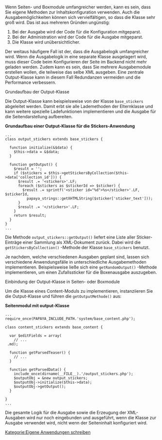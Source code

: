 
Wenn Seiten- und Boxmodule umfangreicher werden, kann es sein, dass Sie eigene Methoden zur Inhaltskonfiguration verwenden. Auch die Ausgabemöglichkeiten können sich vervielfältigen, so dass die Klasse sehr groß wird. Das ist aus mehreren Gründen ungünstig:

1.  Bei der Ausgabe wird der Code für die Konfiguration mitgeparst.
2.  Bei der Administration wird der Code für die Ausgabe mitgeparst.
3.  Die Klasse wird unübersichtlicher.

Der weitaus häufigere Fall ist der, dass die Ausgabelogik umfangreicher wird. Wenn die Ausgabelogik in eine separate Klasse ausgelagert wird, muss dieser Code beim Konfigurieren der Seite im Backend nicht mehr geladen werden. Zudem kann es sein, dass Sie mehrere Ausgabemodule erstellen wollen, die teilweise das selbe XML ausgeben. Eine zentrale Output-Klasse kann in diesem Fall Redundanzen vermeiden und die Performance verbessern.

Grundaufbau der Output-Klasse

Die Output-Klasse kann beispielsweise von der Klasse `base_stickers` abgeleitet werden. Damit erbt sie alle Lademethoden der Elternklasse und kann weitere spezielle Ladefunktionen implementieren und die Ausgabe für die Seitendarstellung aufbereiten.

**Grundaufbau einer Output-Klasse für die Stickers-Anwendung**

~~~~ {.php}
...
class output_stickers extends base_stickers {

  function initialize(&$data) {
    $this->data = &$data;
  }

  function getOutput() {
    $result = '';
    if ($stickers = $this->getStickersByCollection($this->data['collection_id'])) {
      $result .= '<stickers>'.LF;
      foreach ($stickers as $stickerId => $sticker) {
        $result .= sprintf('<sticker id="%d">%s</sticker>'.LF, $stickerId,
          papaya_strings::getXHTMLString($sticker['sticker_text']));
      }
      $result .= '</stickers>'.LF;
    }
    return $result;
  }
}
...
~~~~

Die Methode `output_stickers::getOutput()` liefert eine Liste aller Sticker-Einträge einer Sammlung als XML-Dokument zurück. Dabei wird die `getStickersByCollection()` -Methode der Klasse `base_stickers` benutzt.

Je nachdem, welche verschiedenen Ausgaben geplant sind, lassen sich verschiedene Anwendungsfälle in unterschiedliche Ausgabemethoden implementieren. Beispielsweise ließe sich eine `getRandomOutput()` -Methode implementieren, um einen Zufallssticker für die Boxenausgabe auszugeben.

Einbindung der Output-Klasse in Seiten- oder Boxmodule

Um die Klasse eines Content-Moduls zu implementieren, instanziieren Sie die Output-Klasse und führen die `getOutputMethode()` aus:

**Seitenmodul mit output-Klasse**

~~~~ {.php}
...
require_once(PAPAYA_INCLUDE_PATH.'system/base_content.php');

class content_stickers extends base_content {

  var $editFields = array(
    // ...
 .md);

  function getParsedTeaser() {
    // ...
  }

  function getParsedData() {
    include_once(dirname(__FILE__).'/output_stickers.php');
    $outputObj = &new output_stickers;
    $outputObj->initialize($this->data);
    $outputObj->getOutput();
  }

}
...
~~~~

Die gesamte Logik für die Ausgabe sowie die Erzeugung der XML-Ausgaben wird nur noch eingebunden und ausgeführt, wenn die Klasse zur Ausgabe verwendet wird, nicht wenn der Seiteninhalt konfiguriert wird.

[Kategorie:Eigene Anwendungen schreiben](export_de/Kategorie:Eigene_Anwendungen_schreiben.md)